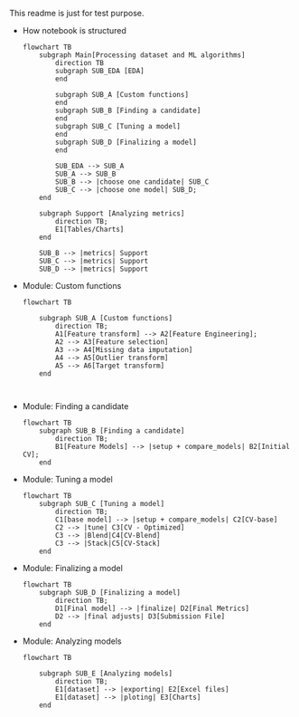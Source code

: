 This readme is just for test purpose.


- How notebook is structured
	```mermaid 
    flowchart TB
        subgraph Main[Processing dataset and ML algorithms]
            direction TB
			subgraph SUB_EDA [EDA]
			end            

			subgraph SUB_A [Custom functions]
			end            
			subgraph SUB_B [Finding a candidate]
			end
			subgraph SUB_C [Tuning a model]
			end
            subgraph SUB_D [Finalizing a model]
            end

            SUB_EDA --> SUB_A
			SUB_A --> SUB_B
            SUB_B --> |choose one candidate| SUB_C
            SUB_C --> |choose one model| SUB_D;
        end

        subgraph Support [Analyzing metrics]
            direction TB;          
            E1[Tables/Charts]
        end

		SUB_B --> |metrics| Support
		SUB_C --> |metrics| Support
		SUB_D --> |metrics| Support
	```

- Module: Custom functions
	```mermaid 
    flowchart TB

		subgraph SUB_A [Custom functions]
			direction TB;
			A1[Feature transform] --> A2[Feature Engineering];
			A2 --> A3[Feature selection]			
			A3 --> A4[Missing data imputation]
			A4 --> A5[Outlier transform]			
			A5 --> A6[Target transform]
		end            
			
			
- Module: Finding a candidate
	```mermaid 
    flowchart TB
		subgraph SUB_B [Finding a candidate]
			direction TB;
			B1[Feature Models] --> |setup + compare_models| B2[Initial CV];
		end

- Module: Tuning a model
	```mermaid 
    flowchart TB
		subgraph SUB_C [Tuning a model]
			direction TB;          
			C1[base model] --> |setup + compare_models| C2[CV-base]
			C2 --> |tune| C3[CV - Optimized]
			C3 --> |Blend|C4[CV-Blend]
			C3 --> |Stack|C5[CV-Stack]
		end

- Module: Finalizing a model
	```mermaid 
    flowchart TB
		subgraph SUB_D [Finalizing a model]
			direction TB;          
			D1[Final model] --> |finalize| D2[Final Metrics]
			D2 --> |final adjusts| D3[Submission File]
		end

- Module: Analyzing models
	```mermaid 
    flowchart TB

        subgraph SUB_E [Analyzing models]
            direction TB;          
            E1[dataset] --> |exporting| E2[Excel files]
            E1[dataset] --> |ploting| E3[Charts]
        end
